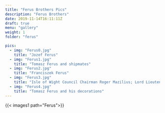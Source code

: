 ```yaml
---
title: "Ferus Brothers Pics"
description: "Ferus Brothers"
date: 2019-11-14T16:11:11Z
draft: true
menu: "gallery"
weight: 1
folder: "ferus"

pics:
  - img: "Ferus0.jpg"
    title: "Jozef Ferus"
  - img: "Ferus1.jpg"
    title: "Tomasz Ferus and shipmates"
  - img: "Ferus2.jpg"
    title: "Franciszek Ferus"
  - img: "Ferus3.jpg"
    title: "Isle of Wight Council Chairman Roger Mazilius; Lord Lieutenant of IW Maj. Gen. Martin White; IW High Sheriff David Langdon"
  - img: "Ferus4.jpg"
    title: "Tomasz Ferus and his decorations"
---
```



{{< images1 path="Ferus">}}
